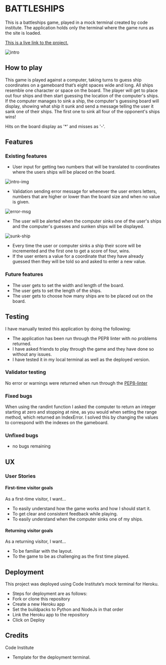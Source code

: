 # BATTLESHIPS

This is a battleships game, played in a mock terminal created by code institute. The application holds only the terminal where the game runs as the site is loaded.

[This is a live link to the project.](http://battleships-vs-computer.herokuapp.com/)

![intro](https://user-images.githubusercontent.com/89077706/154116688-ba745c5a-fa7c-47f1-971d-3eceb43972ad.png)

## How to play

This game is played against a computer, taking turns to guess ship coordinates on a gameboard that’s eight spaces wide and long. All ships resemble one character or space on the board. The player will get to place out four ships and then start guessing the location of the computer's ships. If the computer manages to sink a ship, the computer's guessing board will display, showing what ship it sunk and send a message telling the user it sank one of their ships. The first one to sink all four of the opponent's ships wins!

Hits on the board display as '*' and misses as '-'.

## Features

### Existing features

- User input for getting two numbers that will be translated to coordinates where the users ships will be placed on the board.

![intro-img](https://user-images.githubusercontent.com/89077706/154243177-6ad53477-15d9-48d6-b404-a2ed286ca108.png)
- Validation sending error message for whenever the user enters letters, numbers that are higher or lower than the board size and when no value is given.

![error-msg](https://user-images.githubusercontent.com/89077706/154128335-a1226f13-3699-4c73-b9cb-ec8b9fa2fa30.png)
- The user will be alerted when the computer sinks one of the user's ships and the computer's guesses and sunken ships will be displayed.

![sunk-ship](https://user-images.githubusercontent.com/89077706/154128338-47658df1-c1fa-4612-b3ad-3ba0cf8bf1b8.png)
- Every time the user or computer sinks a ship their score will be incremented and the first one to get a score of four, wins.
- If the user enters a value for a coordinate that they have already guessed then they will be told so and asked to enter a new value.


### Future features 
- The user gets to set the width and length of the board.
- The user gets to set the length of the ships.
- The user gets to choose how many ships are to be placed out on the board.

## Testing

I have manually tested this application by doing the following:

- The application has been run through the PEP8 linter with no problems returned.
- I have asked friends to play through the game and they have done so without any issues.
- I have tested it in my local terminal as well as the deployed version.

### Validator testing

No error or warnings were returned when run through the [PEP8-linter](http://pep8online.com/)

### Fixed bugs
When using the randint function I asked the computer to return an integer starting at zero and stopping at nine, as you would when setting the range method, which returned an IndexError. I solved this by changing the values to correspond with the indexes on the gameboard. 

### Unfixed bugs
- no bugs remaining

## UX

### User Stories

#### First-time visitor goals
As a first-time visitor, I want…
- To easily understand how the game works and how I should start it.
- To get clear and consistent feedback while playing.
- To easily understand when the computer sinks one of my ships.

#### Returning visitor goals
As a returning visitor, I want…
- To be familiar with the layout.
- To the game to be as challenging as the first time played.

## Deployment

This project was deployed using Code Institute’s mock terminal for Heroku.

- Steps for deployment are as follows:
- Fork or clone this repository
- Create a new Heroku app
- Set the buildpacks to Python and NodeJs in that order
- Link the Heroku app to the repository
- Click on Deploy

## Credits

Code Institute 
- Template for the deployment terminal.
